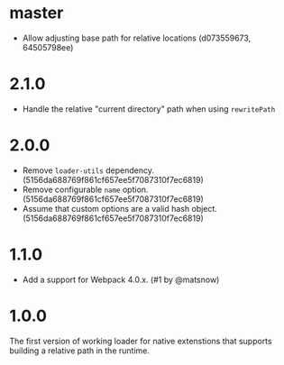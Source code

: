 # master

- Allow adjusting base path for relative locations (d073559673, 64505798ee)

# 2.1.0

- Handle the relative "current directory" path when using `rewritePath`

# 2.0.0

- Remove `loader-utils` dependency. (5156da688769f861cf657ee5f7087310f7ec6819)
- Remove configurable `name` option. (5156da688769f861cf657ee5f7087310f7ec6819)
- Assume that custom options are a valid hash object. (5156da688769f861cf657ee5f7087310f7ec6819)

# 1.1.0

- Add a support for Webpack 4.0.x. (#1 by @matsnow)

# 1.0.0

The first version of working loader for native extenstions that supports building a relative path in the runtime.
